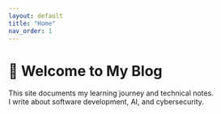 ```yaml
---
layout: default
title: "Home"
nav_order: 1
---
```


# 👋 Welcome to My Blog
This site documents my learning journey and technical notes.  
I write about software development, AI, and cybersecurity.

